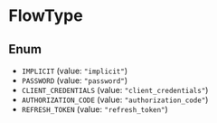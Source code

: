 # FlowType

## Enum

* `IMPLICIT` (value: `"implicit"`)
* `PASSWORD` (value: `"password"`)
* `CLIENT_CREDENTIALS` (value: `"client_credentials"`)
* `AUTHORIZATION_CODE` (value: `"authorization_code"`)
* `REFRESH_TOKEN` (value: `"refresh_token"`)
